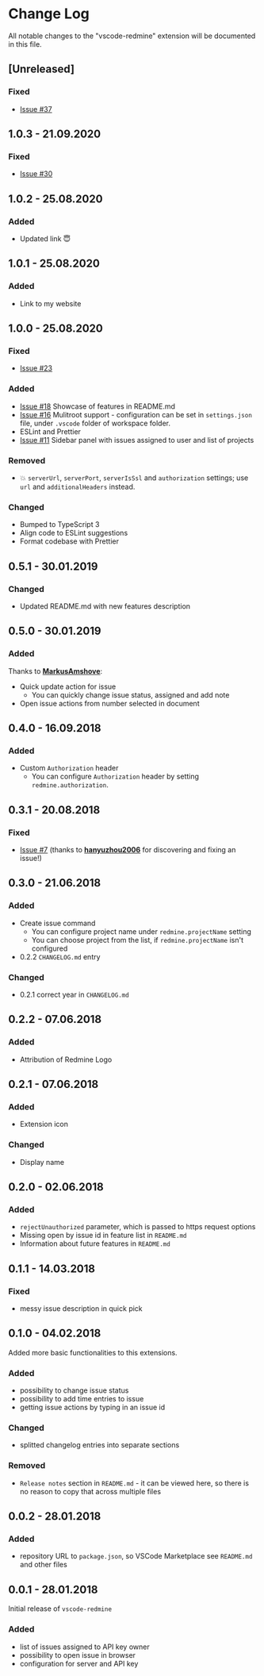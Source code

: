 # Change Log

All notable changes to the "vscode-redmine" extension will be documented in this file.

## [Unreleased]

### Fixed

- [Issue #37](https://github.com/rozpuszczalny/vscode-redmine/issues/37)

## 1.0.3 - 21.09.2020

### Fixed

- [Issue #30](https://github.com/rozpuszczalny/vscode-redmine/issues/30)

## 1.0.2 - 25.08.2020

### Added

- Updated link 😇

## 1.0.1 - 25.08.2020

### Added

- Link to my website

## 1.0.0 - 25.08.2020

### Fixed

- [Issue #23](https://github.com/rozpuszczalny/vscode-redmine/issues/23)

### Added

- [Issue #18](https://github.com/rozpuszczalny/vscode-redmine/issues/18) Showcase of features in README.md
- [Issue #16](https://github.com/rozpuszczalny/vscode-redmine/issues/16) Mulitroot support - configuration can be set in `settings.json` file, under `.vscode` folder of workspace folder.
- ESLint and Prettier
- [Issue #11](https://github.com/rozpuszczalny/vscode-redmine/issues/11) Sidebar panel with issues assigned to user and list of projects

### Removed

- 💥 `serverUrl`, `serverPort`, `serverIsSsl` and `authorization` settings; use `url` and `additionalHeaders` instead.

### Changed

- Bumped to TypeScript 3
- Align code to ESLint suggestions
- Format codebase with Prettier

## 0.5.1 - 30.01.2019

### Changed

- Updated README.md with new features description

## 0.5.0 - 30.01.2019

### Added

Thanks to **[MarkusAmshove](https://github.com/MarkusAmshove)**:

- Quick update action for issue
  - You can quickly change issue status, assigned and add note
- Open issue actions from number selected in document

## 0.4.0 - 16.09.2018

### Added

- Custom `Authorization` header
  - You can configure `Authorization` header by setting `redmine.authorization`.

## 0.3.1 - 20.08.2018

### Fixed

- [Issue #7](https://github.com/rozpuszczalny/vscode-redmine/issues/7) (thanks to **[hanyuzhou2006](https://github.com/hanyuzhou2006)** for discovering and fixing an issue!)

## 0.3.0 - 21.06.2018

### Added

- Create issue command
  - You can configure project name under `redmine.projectName` setting
  - You can choose project from the list, if `redmine.projectName` isn't configured
- 0.2.2 `CHANGELOG.md` entry

### Changed

- 0.2.1 correct year in `CHANGELOG.md`

## 0.2.2 - 07.06.2018

### Added

- Attribution of Redmine Logo

## 0.2.1 - 07.06.2018

### Added

- Extension icon

### Changed

- Display name

## 0.2.0 - 02.06.2018

### Added

- `rejectUnauthorized` parameter, which is passed to https request options
- Missing open by issue id in feature list in `README.md`
- Information about future features in `README.md`

## 0.1.1 - 14.03.2018

### Fixed

- messy issue description in quick pick

## 0.1.0 - 04.02.2018

Added more basic functionalities to this extensions.

### Added

- possibility to change issue status
- possibility to add time entries to issue
- getting issue actions by typing in an issue id

### Changed

- splitted changelog entries into separate sections

### Removed

- `Release notes` section in `README.md` - it can be viewed here, so there is no reason to copy that across multiple files

## 0.0.2 - 28.01.2018

### Added

- repository URL to `package.json`, so VSCode Marketplace see `README.md` and other files

## 0.0.1 - 28.01.2018

Initial release of `vscode-redmine`

### Added

- list of issues assigned to API key owner
- possibility to open issue in browser
- configuration for server and API key
